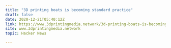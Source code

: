```yaml
---
title: "3D printing boats is becoming standard practice"
draft: false
date: 2020-12-21T05:40:12Z
link: https://www.3dprintingmedia.network/3d-printing-boats-is-becoming-standard-practice/?utm_medium=RSS&utm_source=hune
site: www.3dprintingmedia.network
topic: Hacker News  

---
```

